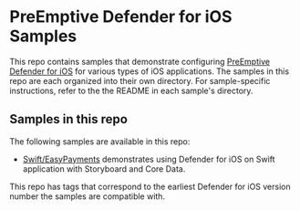 # PreEmptive Defender for iOS Samples

This repo contains samples that demonstrate configuring [PreEmptive Defender for iOS](https://www.preemptive.com/products/defender-for-ios/) for various types of iOS applications. 
The samples in this repo are each organized into their own directory.
For sample-specific instructions, refer to the the README in each sample's directory.

## Samples in this repo

The following samples are available in this repo:
* [Swift/EasyPayments](Swift/EasyPayments/README.md) demonstrates using Defender for iOS on Swift application with Storyboard and Core Data.

This repo has tags that correspond to the earliest Defender for iOS version number the samples are compatible with. 
